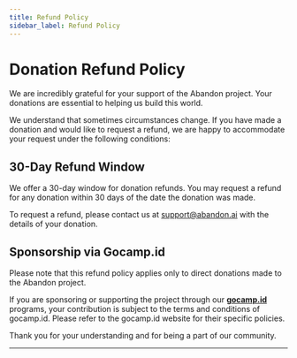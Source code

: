 ```yaml
---
title: Refund Policy
sidebar_label: Refund Policy
---
```


# Donation Refund Policy

We are incredibly grateful for your support of the Abandon project. Your donations are essential to helping us build this world.

We understand that sometimes circumstances change. If you have made a donation and would like to request a refund, we are happy to accommodate your request under the following conditions:

## 30-Day Refund Window

We offer a 30-day window for donation refunds. You may request a refund for any donation within 30 days of the date the donation was made.

To request a refund, please contact us at [support@abandon.ai](mailto:support@abandon.ai) with the details of your donation.

## Sponsorship via Gocamp.id

Please note that this refund policy applies only to direct donations made to the Abandon project.

If you are sponsoring or supporting the project through our **[gocamp.id](https://gocamp.id)** programs, your contribution is subject to the terms and conditions of gocamp.id. Please refer to the gocamp.id website for their specific policies.

Thank you for your understanding and for being a part of our community.

---
